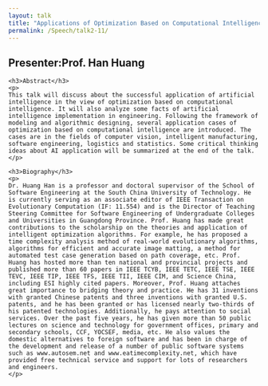 ```yaml
---
layout: talk
title: "Applications of Optimization Based on Computational Intelligence"
permalink: /Speech/talk2-11/
---
```


<div class="talk-container">
    <div class="talk-header">
        <h2>Presenter:Prof. Han Huang</h2>
    </div>

    <h3>Abstract</h3>
    <p>
    This talk will discuss about the successful application of artificial intelligence in the view of optimization based on computational intelligence. It will also analyze some facts of artificial intelligence implementation in engineering. Following the framework of modeling and algorithmic designing, several application cases of optimization based on computational intelligence are introduced. The cases are in the fields of computer vision, intelligent manufacturing, software engineering, logistics and statistics. Some critical thinking ideas about AI application will be summarized at the end of the talk.
    </p>

    <h3>Biography</h3>
    <p>
    Dr. Huang Han is a professor and doctoral supervisor of the School of Software Engineering at the South China University of Technology. He is currently serving as an associate editor of IEEE Transaction on Evolutionary Computation (IF: 11.554) and is the Director of Teaching Steering Committee for Software Engineering of Undergraduate Colleges and Universities in Guangdong Province. Prof. Huang has made great contributions to the scholarship on the theories and application of intelligent optimization algorithms. For example, he has proposed a time complexity analysis method of real-world evolutionary algorithms, algorithms for efficient and accurate image matting, a method for automated test case generation based on path coverage, etc. Prof. Huang has hosted more than ten national and provincial projects and published more than 60 papers in IEEE TCYB, IEEE TETC, IEEE TSE, IEEE TEVC, IEEE TIP, IEEE TFS, IEEE TII, IEEE CIM, and Science China, including ESI highly cited papers. Moreover, Prof. Huang attaches great importance to bridging theory and practice. He has 31 inventions with granted Chinese patents and three inventions with granted U.S. patents, and he has been granted or has licensed nearly two-thirds of his patented technologies. Additionally, he pays attention to social services. Over the past five years, he has given more than 50 public lectures on science and technology for government offices, primary and secondary schools, CCF, YOCSEF, media, etc. He also values the domestic alternatives to foreign software and has been in charge of the development and release of a number of public software systems such as www.autosem.net and www.eatimecomplexity.net, which have provided free technical service and support for lots of researchers and engineers.
    </p>

</div>
